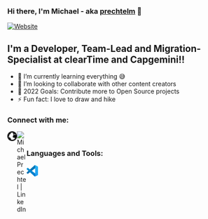 ### Hi there, I'm Michael - aka [prechtelm][website] 👋 

[![Website](https://img.shields.io/website?label=cleartime.care&style=for-the-badge&url=https://cleartime.care/)](https://cleartime.care/)

## I'm a Developer, Team-Lead and Migration-Specialist at clearTime and Capgemini!!

- 🌱 I’m currently learning everything 😅
- 👯 I’m looking to collaborate with other content creators
- 🥅 2022 Goals: Contribute more to Open Source projects
- ⚡ Fun fact: I love to draw and hike

### Connect with me:

[<img align="left" alt="cleartime.care" width="22px" src="https://raw.githubusercontent.com/iconic/open-iconic/master/svg/globe.svg" />][website]
[<img align="left" alt="Michael Prechtel | LinkedIn" width="22px" src="https://cdn.jsdelivr.net/npm/simple-icons@v3/icons/linkedin.svg" />][linkedin]

<br />

### Languages and Tools:

[<img align="left" alt="Visual Studio Code" width="26px" src="https://raw.githubusercontent.com/github/explore/80688e429a7d4ef2fca1e82350fe8e3517d3494d/topics/visual-studio-code/visual-studio-code.png" />][aws]

<br />
<br />

[website]: https://cleartime.care/
[linkedin]: www.linkedin.com/in/michaelprechtel
[aws]: https://cleartime.care/
